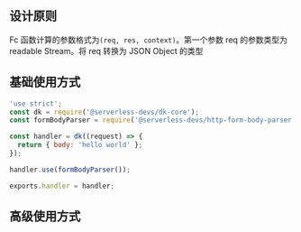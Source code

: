 ## 设计原则

Fc 函数计算的参数格式为`(req, res, context)`。第一个参数 req 的参数类型为 readable Stream。将 req 转换为 JSON Object 的类型

## 基础使用方式

```javascript
'use strict';
const dk = require('@serverless-devs/dk-core');
const formBodyParser = require('@serverless-devs/http-form-body-parser');

const handler = dk((request) => {
  return { body: 'hello world' };
});

handler.use(formBodyParser());

exports.handler = handler;
```

## 高级使用方式
